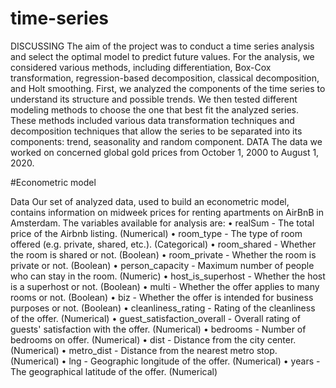 # time-series

DISCUSSING
The aim of the project was to conduct a time series analysis and select the optimal model to predict future values. For the analysis, we considered various methods, including differentiation, Box-Cox transformation, regression-based decomposition, classical decomposition, and Holt smoothing.
First, we analyzed the components of the time series to understand its structure and possible trends. We then tested different modeling methods to choose the one that best fit the analyzed series. These methods included various data transformation techniques and decomposition techniques that allow the series to be separated into its components: trend, seasonality and random component.
DATA
The data we worked on concerned global gold prices from October 1, 2000 to August 1, 2020.

#Econometric model 

Data
Our set of analyzed data, used to build an econometric model, contains information on midweek prices for renting apartments on AirBnB in Amsterdam. The variables available for analysis are:
• realSum - The total price of the Airbnb listing. (Numerical)
• room_type - The type of room offered (e.g. private, shared, etc.). (Categorical)
• room_shared - Whether the room is shared or not. (Boolean)
• room_private - Whether the room is private or not. (Boolean)
• person_capacity - Maximum number of people who can stay in the room. (Numeric) • host_is_superhost - Whether the host is a superhost or not. (Boolean)
• multi - Whether the offer applies to many rooms or not. (Boolean)
• biz - Whether the offer is intended for business purposes or not. (Boolean)
• cleanliness_rating - Rating of the cleanliness of the offer. (Numerical)
• guest_satisfaction_overall - Overall rating of guests' satisfaction with the offer. (Numerical)
• bedrooms - Number of bedrooms on offer. (Numerical)
• dist - Distance from the city center. (Numerical)
• metro_dist - Distance from the nearest metro stop. (Numerical)
• lng - Geographic longitude of the offer. (Numerical)
• years - The geographical latitude of the offer. (Numerical)
